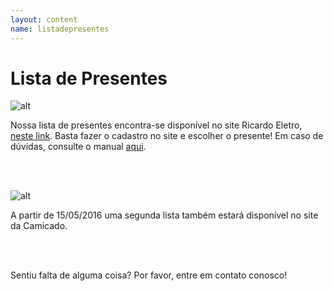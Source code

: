 ```yaml
---
layout: content
name: listadepresentes
---
```


# Lista de Presentes

![alt](http://images.maquinadevendas.com.br/site/re/layout/logo_ricardo.png)

<p class="text-left">Nossa lista de presentes encontra-se disponível no site Ricardo Eletro, <a href="http://www.ricardoeletro.com.br/ListaCasamento/ListaPresentes/83125/Bruno-e-Maryana/">neste link</a>. Basta fazer o cadastro no site e escolher o presente! Em caso de dúvidas, consulte o manual <a href="http://www.ricardoeletro.com.br/Atendimento/ListaCasamento/Convidados">aqui</a>.</p>
<br>
<br>

![alt](http://www.hamiltonbeach.com.br/media/comprar/logo_camicado.png)

<p class="text-left">A partir de 15/05/2016 uma segunda lista também estará disponível no site da Camicado.</p>
<br>
<br>

<p>Sentiu falta de alguma coisa? Por favor, entre em contato conosco!</p>